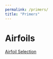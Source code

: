 ```yaml
---
permalink: /primers/
title: "Primers"
---
```



# Airfoils

[Airfoil Selection](/primers/airfoil_selection.md)
